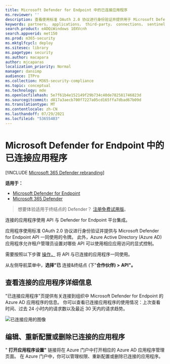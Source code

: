 ```yaml
---
title: Microsoft Defender for Endpoint 中的已连接应用程序
ms.reviewer: ''
description: 查看使用标准 OAuth 2.0 协议进行身份验证并提供用于 Microsoft Defender for Endpoint API 的令牌的已连接合作伙伴应用程序。
keywords: partners， applications， third-party， connections， sentinelone， lookout， bitdefender， corrata， morphisec， paloalto， ziften， better mobile
search.product: eADQiWindows 10XVcnh
search.appverid: met150
ms.prod: m365-security
ms.mktglfcycl: deploy
ms.sitesec: library
ms.pagetype: security
ms.author: macapara
author: mjcaparas
localization_priority: Normal
manager: dansimp
audience: ITPro
ms.collection: M365-security-compliance
ms.topic: conceptual
ms.technology: mde
ms.openlocfilehash: 5e7f61b4e152149f29b734c40de782581746823d
ms.sourcegitcommit: d817a3aecb700f7227a05cd165ffa7dbad67b09d
ms.translationtype: MT
ms.contentlocale: zh-CN
ms.lasthandoff: 07/29/2021
ms.locfileid: "53655403"
---
```

# <a name="connected-applications-in-microsoft-defender-for-endpoint"></a>Microsoft Defender for Endpoint 中的已连接应用程序

[!INCLUDE [Microsoft 365 Defender rebranding](../../includes/microsoft-defender.md)]

**适用于：**
- [Microsoft Defender for Endpoint](https://go.microsoft.com/fwlink/p/?linkid=2154037)
- [Microsoft 365 Defender](https://go.microsoft.com/fwlink/?linkid=2118804)


> 想要体验适用于终结点的 Defender？ [注册免费试用版](https://signup.microsoft.com/create-account/signup?products=7f379fee-c4f9-4278-b0a1-e4c8c2fcdf7e&ru=https://aka.ms/MDEp2OpenTrial?ocid=docs-wdatp-assignaccess-abovefoldlink)。

连接的应用程序使用 API 与 Defender for Endpoint 平台集成。 

应用程序使用标准 OAuth 2.0 协议进行身份验证并提供与 Microsoft Defender for Endpoint API 一同使用的令牌。  此外，Azure Active Directory (Azure AD) 应用程序允许租户管理员设置对哪些 API 可以使用相应应用访问的显式控制。
 
需要按照以下步骤 [操作，](/microsoft-365/security/defender-endpoint/apis-intro) 将 API 与已连接的应用程序一同使用。
 
从左侧导航菜单中，**选择"已** 连接&终结点 (下"**合作伙伴) >** **API"。**
 
## <a name="view-connected-application-details"></a>查看连接的应用程序详细信息
"已连接应用程序"页提供有关连接到组织中 Microsoft Defender for Endpoint 的 Azure AD 应用程序的信息。 你可以查看已连接应用程序的使用情况：上次查看时间、过去 24 小时内的请求数以及最近 30 天内的请求趋势。

![已连接应用的图像](images/connected-apps.png)
 
## <a name="edit-reconfigure-or-delete-a-connected-application"></a>编辑、重新配置或删除已连接的应用程序
" **打开应用程序设置"** 链接将在 Azure 门户中打开相应的 Azure AD 应用程序管理页面。 在 Azure 门户中，你可以管理权限、重新配置或删除已连接的应用程序。
